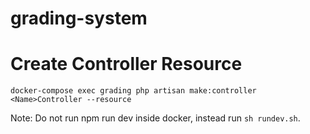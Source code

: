 # grading-system

# Create Controller Resource
`docker-compose exec grading php artisan make:controller <Name>Controller --resource`

Note: Do not run npm run dev inside docker, instead run `sh rundev.sh`.